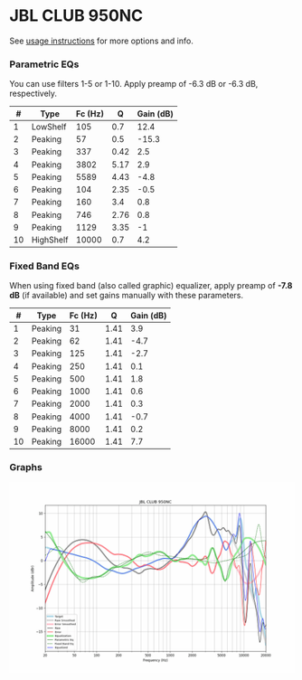 # JBL CLUB 950NC
See [usage instructions](https://github.com/jaakkopasanen/AutoEq#usage) for more options and info.

### Parametric EQs
You can use filters 1-5 or 1-10. Apply preamp of -6.3 dB or -6.3 dB, respectively.

|   # | Type      |   Fc (Hz) |    Q |   Gain (dB) |
|-----|-----------|-----------|------|-------------|
|   1 | LowShelf  |       105 | 0.7  |        12.4 |
|   2 | Peaking   |        57 | 0.5  |       -15.3 |
|   3 | Peaking   |       337 | 0.42 |         2.5 |
|   4 | Peaking   |      3802 | 5.17 |         2.9 |
|   5 | Peaking   |      5589 | 4.43 |        -4.8 |
|   6 | Peaking   |       104 | 2.35 |        -0.5 |
|   7 | Peaking   |       160 | 3.4  |         0.8 |
|   8 | Peaking   |       746 | 2.76 |         0.8 |
|   9 | Peaking   |      1129 | 3.35 |        -1   |
|  10 | HighShelf |     10000 | 0.7  |         4.2 |

### Fixed Band EQs
When using fixed band (also called graphic) equalizer, apply preamp of **-7.8 dB** (if available) and set gains manually with these parameters.

|   # | Type    |   Fc (Hz) |    Q |   Gain (dB) |
|-----|---------|-----------|------|-------------|
|   1 | Peaking |        31 | 1.41 |         3.9 |
|   2 | Peaking |        62 | 1.41 |        -4.7 |
|   3 | Peaking |       125 | 1.41 |        -2.7 |
|   4 | Peaking |       250 | 1.41 |         0.1 |
|   5 | Peaking |       500 | 1.41 |         1.8 |
|   6 | Peaking |      1000 | 1.41 |         0.6 |
|   7 | Peaking |      2000 | 1.41 |         0.3 |
|   8 | Peaking |      4000 | 1.41 |        -0.7 |
|   9 | Peaking |      8000 | 1.41 |         0.2 |
|  10 | Peaking |     16000 | 1.41 |         7.7 |

### Graphs
![](./JBL%20CLUB%20950NC.png)

